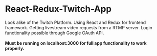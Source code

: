 # React-Redux-Twitch-App
Look alike of the Twitch Platform. Using React and Redux for frontend framework. Getting livestream video requests from a RTMP server. Login functionality possible through Google OAuth API. 
<br><br><b>  Must be running on localhost:3000 for full app functionality to work properly. </b>
